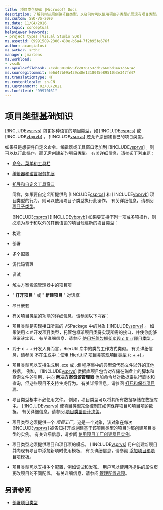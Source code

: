```yaml
---
title: 项目类型基础 |Microsoft Docs
description: 了解何时必须创建项目类型，以及何时可以使用项目子类型扩展现有项目类型。
ms.custom: SEO-VS-2020
ms.date: 11/04/2016
ms.topic: conceptual
helpviewer_keywords:
- project types [Visual Studio SDK]
ms.assetid: 09991589-2300-430e-b6a4-7f2b95fe676f
author: acangialosi
ms.author: anthc
manager: jmartens
ms.workload:
- vssdk
ms.openlocfilehash: 7ccd63039b55fce076153cbb2a60bd04a1ca674c
ms.sourcegitcommit: ae6d47b09a439cd0e13180f5e89510e3e347fd47
ms.translationtype: MT
ms.contentlocale: zh-CN
ms.lasthandoff: 02/08/2021
ms.locfileid: "99970161"
---
```

# <a name="project-type-essentials"></a>项目类型基础知识
[!INCLUDE[vsprvs](../../code-quality/includes/vsprvs_md.md)] 包含多种语言的项目类型，如 [!INCLUDE[csprcs](../../data-tools/includes/csprcs_md.md)] 或 [!INCLUDE[vbprvb](../../code-quality/includes/vbprvb_md.md)] 。 [!INCLUDE[vsprvs](../../code-quality/includes/vsprvs_md.md)] 还允许您创建自己的项目类型。

 如果只是想要将自定义命令、编辑器或工具窗口添加到 [!INCLUDE[vsprvs](../../code-quality/includes/vsprvs_md.md)] ，则可以执行此操作，而无需创建新的项目类型。 有关详细信息，请参阅下列主题：

- [命令、菜单和工具栏](../../extensibility/internals/commands-menus-and-toolbars.md)

- [编辑器和语言服务扩展](../../extensibility/editor-and-language-service-extensions.md)

- [扩展和自定义工具窗口](../../extensibility/extending-and-customizing-tool-windows.md)

  同样，如果要自定义所提供的 [!INCLUDE[csprcs](../../data-tools/includes/csprcs_md.md)] 和 [!INCLUDE[vbprvb](../../code-quality/includes/vbprvb_md.md)] 项目类型的行为，则可以使用项目子类型执行此操作。 有关详细信息，请参阅 [项目子类型](../../extensibility/internals/project-subtypes.md)。

  [!INCLUDE[csprcs](../../data-tools/includes/csprcs_md.md)] [!INCLUDE[vbprvb](../../code-quality/includes/vbprvb_md.md)] 如果要支持下列一项或多项操作，则必须为基于和以外的其他语言的项目创建新的项目类型：

- 构建

- 部署

- 多个配置

- 源代码管理

- 调试

- 解决方案资源管理器中的项目项

- " **打开项目** " 或 " **新建项目** " 对话框

- 项目嵌套

- 有关项目类型的功能的详细信息，请参阅以下内容：

- 项目类型是实现接口所需的 VSPackage 中的对象 [!INCLUDE[vsprvs](../../code-quality/includes/vsprvs_md.md)] 。 如果使用 c # 开发项目类型，托管包框架项目类将实现所需的接口，并使你能够继承该实现。 有关详细信息，请参阅 [使用托管包框架实现 c # )  (项目类型 ](../../extensibility/internals/using-the-managed-package-framework-to-implement-a-project-type-csharp.md)。

- 对于 c + + 开发人员而言，HierUtil 库中的类的工作方式类似。 有关详细信息，请参阅 [不在生成中：使用 HierUtil7 项目类实现项目类型 (c + +) ](/previous-versions/bb166212(v=vs.100))。

- 项目类型可以支持生成到 .exe 或 .dll 程序集中的典型源代码文件以外的其他数据。 例如， [!INCLUDE[vsprvs](../../code-quality/includes/vsprvs_md.md)] 数据库项目包含对存储在磁盘上的脚本和查询文件的引用，并向 **解决方案资源管理器** 添加命令以对数据库执行脚本和查询，但这些项目不支持生成行为。 有关详细信息，请参阅 [打开和保存项目项](../../extensibility/internals/opening-and-saving-project-items.md)。

- 项目类型根本不必使用文件。 例如，项目类型可以将其所有数据存储在数据库中。 [!INCLUDE[vsprvs](../../code-quality/includes/vsprvs_md.md)] 使项目类型完全控制其如何保存项目和项目项的数据。 有关详细信息，请参阅 [项目类型设计决策](../../extensibility/internals/project-type-design-decisions.md)。

- 项目类型必须提供一个 *项目工厂*，这是一个对象，该对象在每次 [!INCLUDE[vsprvs](../../code-quality/includes/vsprvs_md.md)] 被告知打开或创建基于该项目类型的项目时都创建项目类型的实例。 有关详细信息，请参阅 [使用项目工厂创建项目实例](../../extensibility/internals/creating-project-instances-by-using-project-factories.md)。

- 项目类型必须提供项目和项目项的模板。 [!INCLUDE[vsprvs](../../code-quality/includes/vsprvs_md.md)] 用户创建新项目并向现有项目中添加新项时使用模板。 有关详细信息，请参阅 [添加项目和项目项模板](../../extensibility/internals/adding-project-and-project-item-templates.md)。

- 项目类型可以支持多个配置，例如调试和发布。 用户可以使用所提供的属性页更改项目的不同配置。 有关详细信息，请参阅 [管理配置选项](../../extensibility/internals/managing-configuration-options.md)。

## <a name="see-also"></a>另请参阅
- [部署项目类型](../../extensibility/internals/deploying-project-types.md)